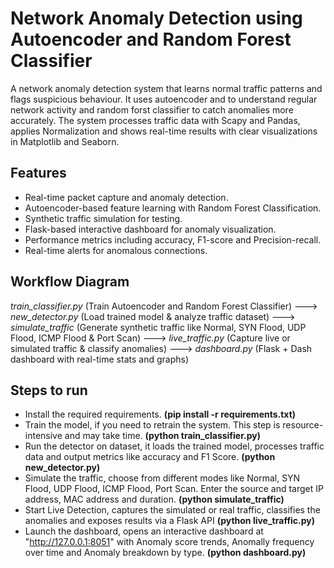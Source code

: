 # Network Anomaly Detection using Autoencoder and Random Forest Classifier
A network anomaly detection system that learns normal traffic patterns and flags suspicious behaviour. It uses autoencoder and to understand regular network activity and random forst classifier to catch anomalies more accurately. The system processes traffic data with Scapy and Pandas, applies Normalization and shows real-time results with clear visualizations in Matplotlib and Seaborn.

## Features
- Real-time packet capture and anomaly detection.
- Autoencoder-based feature learning with Random Forest Classification.
- Synthetic traffic simulation for testing.
- Flask-based interactive dashboard for anomaly visualization.
- Performance metrics including accuracy, F1-score and Precision-recall.
- Real-time alerts for anomalous connections.

## Workflow Diagram
*train_classifier.py* (Train Autoencoder and Random Forest Classifier) ---> *new_detector.py* (Load trained model & analyze traffic dataset) ---> *simulate_traffic* (Generate synthetic traffic like Normal, SYN Flood, UDP Flood, ICMP Flood & Port Scan) ---> *live_traffic.py* (Capture live or simulated traffic & classify anomalies) ---> *dashboard.py* (Flask + Dash dashboard with real-time stats and graphs) 

## Steps to run
- Install the required requirements.  **(pip install -r requirements.txt)**
- Train the model, if you need to retrain the system. This step is resource-intensive and may take time.  **(python train_classifier.py)** 
- Run the detector on dataset, it loads the trained model, processes traffic data and output metrics like accuracy and F1 Score.  **(python new_detector.py)**
- Simulate the traffic, choose from different modes like Normal, SYN Flood, UDP Flood, ICMP Flood, Port Scan. Enter the source and target IP address, MAC address and duration.  **(python simulate_traffic)**
- Start Live Detection, captures the simulated or real traffic, classifies the anomalies and exposes results via a Flask API  **(python live_traffic.py)**
- Launch the dashboard, opens an interactive dashboard at "http://127.0.0.1:8051" with Anomaly score trends, Anomally frequency over time and Anomaly breakdown by type.
**(python dashboard.py)**
